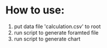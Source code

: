 # How to use:
1. put data file 'calculation.csv' to root  
2. run script to generate foramted file
3. run script to generate chart


